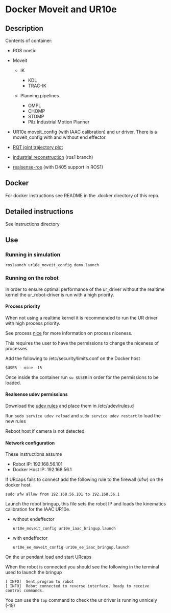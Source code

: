 
# Docker Moveit and UR10e

## Description

Contents of container:

- ROS noetic
- Moveit

  - IK
    - KDL
    - TRAC-IK

  - Planning pipelines
    - OMPL
    - CHOMP
    - STOMP
    - Pilz Industrial Motion Planner

- UR10e moveit_config (with IAAC calibration) and ur driver. There is a moveit_config with and without end effector.
- [RQT joint trajectory plot](https://github.com/tork-a/rqt_joint_trajectory_plot)
- [industrial reconstruction](https://github.com/gavanderhoorn/industrial_reconstruction) (ros1 branch)
- [realsense-ros](https://github.com/rjwb1/realsense-ros) (with D405 support in ROS1)

## Docker

For docker instructions see README in the .docker directory of this repo.

## Detailed instructions

See instructions directory



## Use

### Running in simulation

```shell
roslaunch ur10e_moveit_config demo.launch
```

### Running on the robot

In order to ensure optimal performance of the ur_driver without the realtime kernel the ur_robot-driver is run with a high priority.

#### Process priority

When not using a realtime kernel it is recommended to run the UR driver with high process priority.

See process [nice](https://en.wikipedia.org/wiki/Nice_(Unix)) for more information on process niceness.

This requires the user to have the permissions to change the niceness of processes.

Add the following to /etc/security/limits.conf on the Docker host

`$USER - nice -15`

Once inside the container run `su $USER` in order for the permissions to be loaded.

#### Realsense udev permissions

Download the [udev rules](https://github.com/IntelRealSense/librealsense/blob/master/config/99-realsense-libusb.rules) and place them in /etc/udev/rules.d  

Run ```sudo service udev reload``` and ```sudo service udev restart``` to load the new rules

Reboot host if camera is not detected

#### Network configuration

These instructions assume

- Robot IP: 192.168.56.101
- Docker Host IP: 192.168.56.1

If URcaps fails to connect add the following rule to the firewall (ufw) on the docker host.

```shell
sudo ufw allow from 192.168.56.101 to 192.168.56.1
```

Launch the robot bringup, this file sets the robot IP and loads the kinematics calibration for the IAAC UR10e.  

- without endeffector

    ```shell
    ur10e_moveit_config ur10e_iaac_bringup.launch 
    ```

- with endeffector

    ```shell
    ur10e_ee_moveit_config ur10e_ee_iaac_bringup.launch 
    ```

On the ur pendant load and start URcaps

When the robot is connected you should see the following in the terminal used to launch the bringup

```shell
[ INFO]  Sent program to robot
[ INFO]  Robot connected to reverse interface. Ready to receive control commands.
```

You can use the `top` command to check the ur driver is running unnicely (-15)

